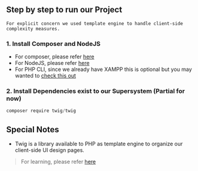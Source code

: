 ## Step by step to run our Project

```term
For explicit concern we used template engine to handle client-side complexity measures.
```

### 1. Install Composer and NodeJS
- For composer, please refer [here](https://getcomposer.org/download/)
- For NodeJS, please refer [here](https://nodejs.org/en)
- For PHP CLI, since we already have XAMPP this is optional but you may wanted to [check this out](https://windows.php.net/download/)

### 2. Install Dependencies exist to our Supersystem (Partial for now)
```powershell
composer require twig/twig
```

## Special Notes
- Twig is a library available to PHP as template engine to organize our client-side UI design pages.
> For learning, please refer [here](https://twig.symfony.com/) 